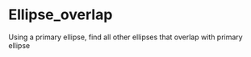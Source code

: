 # Ellipse_overlap
Using a primary ellipse, find all other ellipses that overlap with primary ellipse
